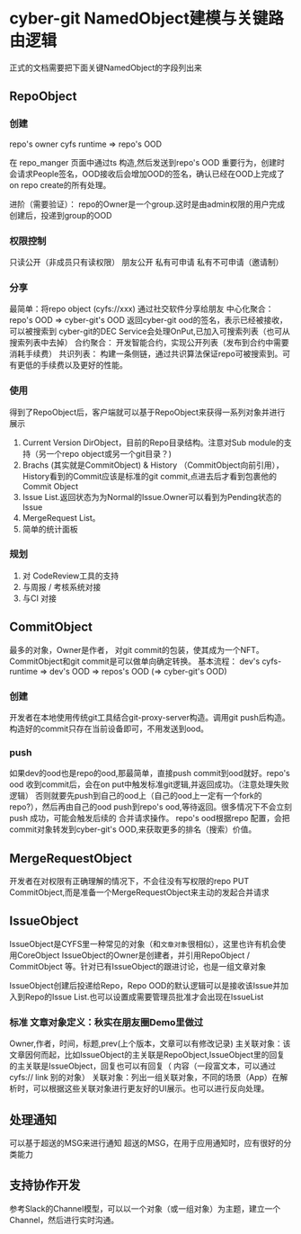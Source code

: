 # cyber-git NamedObject建模与关键路由逻辑
正式的文档需要把下面关键NamedObject的字段列出来

## RepoObject
### 创建
repo's owner cyfs runtime => repo's OOD

在 repo_manger 页面中通过ts 构造,然后发送到repo's OOD 
重要行为，创建时会请求People签名，OOD接收后会增加OOD的签名，确认已经在OOD上完成了on repo create的所有处理。

进阶（需要验证）：
repo的Owner是一个group.这时是由admin权限的用户完成创建后，投递到group的OOD
### 权限控制
只读公开（非成员只有读权限）
朋友公开
私有可申请
私有不可申请（邀请制）

### 分享
最简单：将repo object (cyfs://xxx) 通过社交软件分享给朋友
中心化聚合：
repo's OOD => cyber-git's OOD
返回cyber-git ood的签名，表示已经被接收，可以被搜索到
cyber-git的DEC Service会处理OnPut,已加入可搜索列表（也可从搜索列表中去掉）
合约聚合：
开发智能合约，实现公开列表（发布到合约中需要消耗手续费）
共识列表：
构建一条侧链，通过共识算法保证repo可被搜索到。可有更低的手续费以及更好的性能。

### 使用
得到了RepoObject后，客户端就可以基于RepoObject来获得一系列对象并进行展示
1. Current Version DirObject，目前的Repo目录结构。注意对Sub module的支持（另一个repo object或另一个git目录？)
2. Brachs (其实就是CommitObject) & History （CommitObject向前引用），History看到的Commit应该是标准的git commit,点进去后才看到包裹他的Commit Object
3. Issue List.返回状态为为Normal的Issue.Owner可以看到为Pending状态的Issue
4. MergeRequest List。
5. 简单的统计面板

### 规划
1. 对 CodeReview工具的支持
2. 与周报 / 考核系统对接
3. 与CI 对接

## CommitObject
最多的对象，Owner是作者，
对git commit的包装，使其成为一个NFT。
CommitObject和git commit是可以做单向确定转换。
基本流程：
dev's cyfs-runtime => dev's OOD => repos's OOD (=> cyber-git's OOD)

### 创建
开发者在本地使用传统git工具结合git-proxy-server构造。调用git push后构造。构造好的commit只存在当前设备即可，不用发送到ood。
### push
如果dev的ood也是repo的ood,那最简单，直接push commit到ood就好。repo's ood 收到commit后，会在on put中触发标准git逻辑,并返回成功。（注意处理失败逻辑）
否则就要先push到自己的ood上（自己的ood上一定有一个fork的repo?），然后再由自己的ood push到repo's ood,等待返回。很多情况下不会立刻push 成功，可能会触发后续的 合并请求操作。
repo's ood根据repo 配置，会把commit对象转发到cyber-git's OOD,来获取更多的排名（搜索）价值。

## MergeRequestObject
开发者在对权限有正确理解的情况下，不会往没有写权限的repo PUT CommitObject,而是准备一个MergeRequestObject来主动的发起合并请求

## IssueObject
IssueObject是CYFS里一种常见的对象（和`文章对象`很相似），这里也许有机会使用CoreObject
IssueObject的Owner是创建者，并引用RepoObject / CommitObject 等。针对已有IssueObject的跟进讨论，也是一组文章对象


IssueObject创建后投递给Repo，Repo OOD的默认逻辑可以是接收该Issue并加入到Repo的Issue List.也可以设置成需要管理员批准才会出现在IssueList
### 标准 文章对象定义：秋实在朋友圈Demo里做过
Owner,作者，时间，标题,prev(上个版本，文章可以有修改记录)
主关联对象：该文章因何而起，比如IssueObject的主关联是RepoObject,IssueObject里的回复的主关联是IssueObject，回复也可以有回复（
内容（一段富文本，可以通过cyfs:// link 别的对象）
关联对象：列出一组关联对象，不同的场景（App）在解析时，可以根据这些关联对象进行更友好的UI展示。也可以进行反向处理。

## 处理通知
可以基于超送的MSG来进行通知
超送的MSG，在用于应用通知时，应有很好的分类能力

## 支持协作开发
参考Slack的Channel模型，可以以一个对象（或一组对象）为主题，建立一个Channel，然后进行实时沟通。


